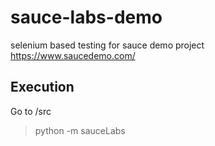 # sauce-labs-demo
selenium based testing for sauce demo project  https://www.saucedemo.com/

## Execution
Go to /src

> python -m sauceLabs
